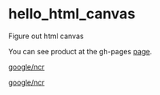 # hello_html_canvas

Figure out html canvas

You can see product at the gh-pages [page](http://koreahaos.github.io/hello_html_canvas/index.html).

[google/ncr](https://www.google.com/ncr)


<a href="https://www.google.com/ncr" target="_blank">google/ncr</a>

